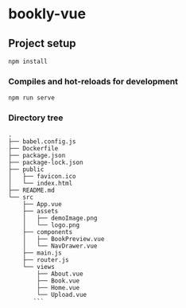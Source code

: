 # bookly-vue

## Project setup
```
npm install
```

### Compiles and hot-reloads for development
```
npm run serve
```

### Directory tree
```
.
├── babel.config.js
├── Dockerfile
├── package.json
├── package-lock.json
├── public
│   ├── favicon.ico
│   └── index.html
├── README.md
└── src
    ├── App.vue
    ├── assets
    │   ├── demoImage.png
    │   └── logo.png
    ├── components
    │   ├── BookPreview.vue
    │   └── NavDrawer.vue
    ├── main.js
    ├── router.js
    └── views
        ├── About.vue
        ├── Book.vue
        ├── Home.vue
        └── Upload.vue
       ```

